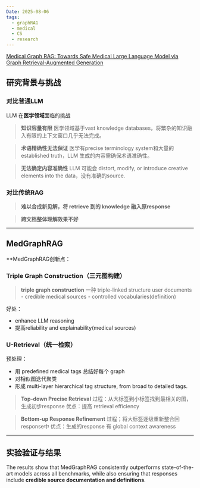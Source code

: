 ```yaml
---
Date: 2025-08-06
tags:
  - graphRAG
  - medical
  - CS
  - research
---
```

[Medical Graph RAG: Towards Safe Medical Large Language Model via Graph Retrieval-Augmented Generation](https://arxiv.org/pdf/2408.04187)


## 研究背景与挑战

### 对比普通LLM

LLM 在**医学领域**面临的挑战

>**知识容量有限**
>	医学领域基于vast knowledge databases，将繁杂的知识融入有限的上下文窗口几乎无法完成。
	
>**术语精确性无法保证**
>	医学有precise terminology system和大量的 established truth，LLM 生成的内容需确保术语准确性。
    
>**无法确定内容准确性**
>	LLM 可能会 distort, modify, or introduce creative elements into the data，没有准确的source.
    

### 对比传统RAG

>**难以合成新见解，将 retrieve 到的 knowledge 融入原response**

>**跨文档整体理解效果不好**


------------------------------------------------------------------------

## MedGraphRAG 

**MedGraphRAG创新点：

### Triple Graph Construction（三元图构建）

>**triple graph construction**
>    一种 triple-linked structure
   user documents - credible medical sources - controlled vocabularies(definition)

好处：
- enhance LLM reasoning
- 提高reliability and explainability(medical sources)

### U-Retrieval（统一检索）

预处理：
- 用 predefined medical tags 总结好每个 graph
- 对相似图迭代聚类
- 形成 multi-layer hierarchical tag structure, from broad to detailed tags.

>**Top-down Precise Retrieval**
>    过程：从大标签到小标签找到最相关的图，生成初步response
>    优点：提高 retrieval efficiency

>**Bottom-up Response Refinement**
>	过程；将大标签逐级重新整合回response中
>    优点：生成的response 有 global context awareness


------------------------------------------------------------------------


## 实验验证与结果

The results show that MedGraphRAG consistently outperforms state-of-the-art models across all benchmarks, while also ensuring that responses include **credible source documentation and definitions**.